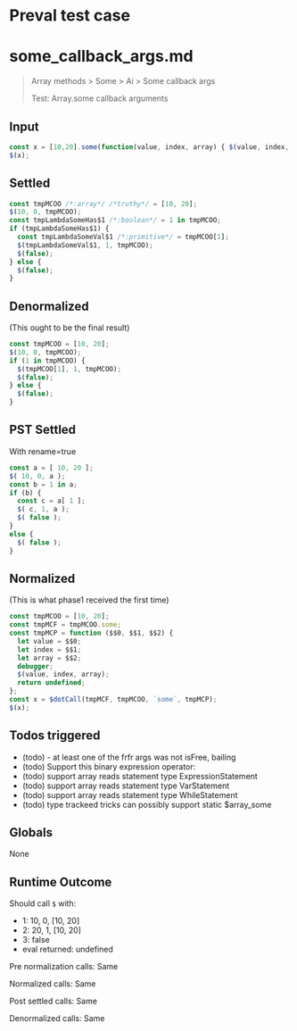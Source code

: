 # Preval test case

# some_callback_args.md

> Array methods > Some > Ai > Some callback args
>
> Test: Array.some callback arguments

## Input

`````js filename=intro
const x = [10,20].some(function(value, index, array) { $(value, index, array); });
$(x);
`````


## Settled


`````js filename=intro
const tmpMCOO /*:array*/ /*truthy*/ = [10, 20];
$(10, 0, tmpMCOO);
const tmpLambdaSomeHas$1 /*:boolean*/ = 1 in tmpMCOO;
if (tmpLambdaSomeHas$1) {
  const tmpLambdaSomeVal$1 /*:primitive*/ = tmpMCOO[1];
  $(tmpLambdaSomeVal$1, 1, tmpMCOO);
  $(false);
} else {
  $(false);
}
`````


## Denormalized
(This ought to be the final result)

`````js filename=intro
const tmpMCOO = [10, 20];
$(10, 0, tmpMCOO);
if (1 in tmpMCOO) {
  $(tmpMCOO[1], 1, tmpMCOO);
  $(false);
} else {
  $(false);
}
`````


## PST Settled
With rename=true

`````js filename=intro
const a = [ 10, 20 ];
$( 10, 0, a );
const b = 1 in a;
if (b) {
  const c = a[ 1 ];
  $( c, 1, a );
  $( false );
}
else {
  $( false );
}
`````


## Normalized
(This is what phase1 received the first time)

`````js filename=intro
const tmpMCOO = [10, 20];
const tmpMCF = tmpMCOO.some;
const tmpMCP = function ($$0, $$1, $$2) {
  let value = $$0;
  let index = $$1;
  let array = $$2;
  debugger;
  $(value, index, array);
  return undefined;
};
const x = $dotCall(tmpMCF, tmpMCOO, `some`, tmpMCP);
$(x);
`````


## Todos triggered


- (todo) - at least one of the frfr args was not isFree, bailing
- (todo) Support this binary expression operator:
- (todo) support array reads statement type ExpressionStatement
- (todo) support array reads statement type VarStatement
- (todo) support array reads statement type WhileStatement
- (todo) type trackeed tricks can possibly support static $array_some


## Globals


None


## Runtime Outcome


Should call `$` with:
 - 1: 10, 0, [10, 20]
 - 2: 20, 1, [10, 20]
 - 3: false
 - eval returned: undefined

Pre normalization calls: Same

Normalized calls: Same

Post settled calls: Same

Denormalized calls: Same
